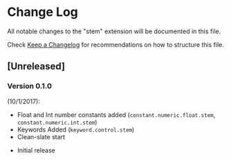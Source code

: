# Change Log

All notable changes to the "stem" extension will be documented in this file.

Check [Keep a Changelog](http://keepachangelog.com/) for recommendations on how to structure this file.

## [Unreleased]

### Version 0.1.0

\(10/1/2017\)\:
* Float and Int number constants added (```constant.numeric.float.stem```, ```constant.numeric.int.stem```)
* Keywords Added (```keyword.control.stem```)
* Clean-slate start

- Initial release